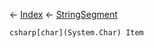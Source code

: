 ← [Index](Api-Index) ← [StringSegment](VRage.Game.ModAPI.Ingame.Utilities.StringSegment)

```csharp[char](System.Char) Item```